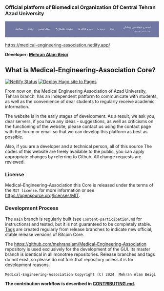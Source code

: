 ### Official platform of Biomedical Organization Of Central Tehran Azad University 

<img src="EN-README.png"/>

https://medical-engineering-association.netlify.app/

**Developer: [Mehran Alam Beigi](https://github.com/mehranalam)**

What is Medical-Engineering-Association Core?
---------------------
[![Netlify Status](https://api.netlify.com/api/v1/badges/b5e98be6-f31f-4be4-ab4a-497f3549b5cb/deploy-status)](https://app.netlify.com/sites/medical-engineering-association/deploys) [![Deploy Hugo site to Pages](https://github.com/Mehranalam/Medical-Engineering-Association/actions/workflows/hugo.yml/badge.svg)](https://github.com/Mehranalam/Medical-Engineering-Association/actions/workflows/hugo.yml)

From now on, the Medical Engineering Association of Azad University, Tehran branch, has an independent platform to communicate with students, as well as the convenience of dear students to regularly receive academic information. 

The website is in the early stages of development. As a result, we ask you, dear servers, if you have any ideas - suggestions, as well as criticisms on the functioning of the website, please contact us using the contact page with the forum or email so that we can develop this platform as best as possible. 

Also, if you are a developer and a technical person, all of this source The codes of this website are freely available to the public, you can apply appropriate changes by referring to Github. All change requests are reviewed.

### License

Medical-Engineering-Association this  Core is released under the terms of the ```MIT license```. for more
information or see https://opensource.org/licenses/MIT.

### Development Process

The `main` branch is regularly built (see `Content-participation.md` for instructions) and tested, but it is not guaranteed to be completely stable. [Tags](https://github.com/mehranalam/Medical-Engineering-Association/tags) are created regularly from release branches to indicate new official, stable release versions of Bitcoin Core.


The https://github.com/mehranalam/Medical-Engineering-Association repository is used exclusively for the
development of the GUI. Its master branch is identical in all monotree
repositories. Release branches and tags do not exist, so please do not fork
that repository unless it is for development reasons.

`Medical-Engineering-Association Copyright (C) 2024  Mehran Alam Beigi`


**The contribution workflow is described in [CONTRIBUTING.md](Content-participation.md).**

<!-- ### contributors 

<!--
      <h3 align="right" dir="rtl">مشارکت کنندگان</h3>

    {{ range .Params.Speaker }}
    <div class="row">
          <div style="display: flex; justify-content: space-between;" class="card-body">{{ .Permalink }} - for link to teacher
            <img style="border-radius: 10px;" width="50" height="50" src="{{ .image }}" alt="عکس مشارکت کننده">
            <div>
              <h4 style="border-right: 3px solid rgb(255, 0, 34); padding: 9px" class="card-title"><a href="">{{.name}}</a></h4>
              <p>{{ .designation }}</p>
            </div>
          </div>
</div>
  
      <div class="row" align="right">
      {{ range .Data.Pages }}
      <div class="col-lg-4 col-sm-6 mb-4">
        {{ .Render "scholarship" }}
      </div>
      {{ end }}
    </div>
      <div class="col-md-5 text-md-left text-center">
          <ul class="list-inline">
            {{ site.Params.social }}
            <li class="list-inline-item"><a class="d-inline-block p-2" href="{{ .link | safeURL }}"></li> {{ range site.Params.social }}
              {{ end }}
          </ul>
        </div> 
    -->

<!--
<a href="https://github.com/mehranalam/Medical-Engineering-Association/graphs/contributors"><img src="https://contrib.rocks/image?repo=mehranalam/Medical-Engineering-Association" /></a>
-->
